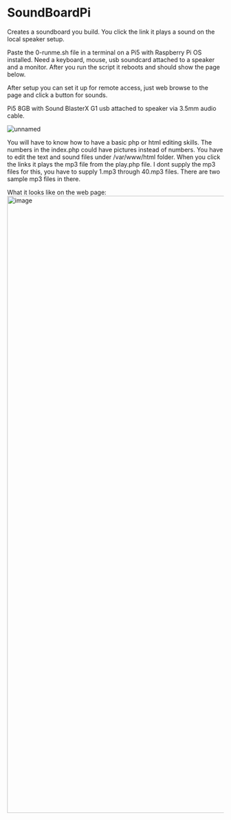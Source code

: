 # SoundBoardPi

Creates a soundboard you build. You click the link it plays a sound on the local speaker setup. 

Paste the 0-runme.sh file in a terminal on a Pi5 with Raspberry Pi OS installed. Need a keyboard, mouse, usb soundcard attached to a speaker and a monitor. After you run the script it reboots and should show the page below. 

After setup you can set it up for remote access, just web browse to the page and click a button for sounds. 

Pi5 8GB with Sound BlasterX G1 usb attached to speaker via 3.5mm audio cable. 

![unnamed](https://github.com/ugotapi/soundboardpi/assets/14945441/e0c007c8-563a-48b0-82f5-0df7e4088ab2)


You will have to know how to have a basic php or html editing skills. 
The numbers in the index.php could have pictures instead of numbers. You have to edit the text and sound files under /var/www/html folder. When you click the links it plays the mp3 file from the play.php file. I dont supply the mp3 files for this, you have to supply 1.mp3 through 40.mp3 files. There are two sample mp3 files in there. 

What it looks like on the web page:
<img width="1434" alt="image" src="https://github.com/ugotapi/soundboardpi/assets/14945441/1417ee2c-522d-4bbb-9f41-a742de8ca3e8">
